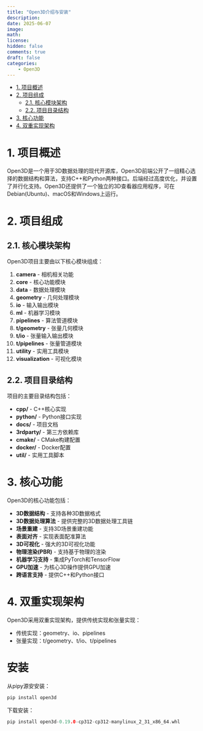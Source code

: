 ```yaml
---
title: "Open3D介绍与安装"
description: 
date: 2025-06-07
image: 
math: 
license: 
hidden: false
comments: true
draft: false
categories:
    - Open3D
---
```



- [1. 项目概述](#1-项目概述)
- [2. 项目组成](#2-项目组成)
  - [2.1. 核心模块架构](#21-核心模块架构)
  - [2.2. 项目目录结构](#22-项目目录结构)
- [3. 核心功能](#3-核心功能)
- [4. 双重实现架构](#4-双重实现架构)


# 1. 项目概述

Open3D是一个用于3D数据处理的现代开源库，Open3D前端公开了一组精心选择的数据结构和算法，支持C++和Python两种接口。后端经过高度优化，并设置了并行化支持。Open3D还提供了一个独立的3D查看器应用程序，可在Debian(Ubuntu)、macOS和Windows上运行。 


# 2. 项目组成

## 2.1. 核心模块架构

Open3D项目主要由以下核心模块组成：

1. **camera** - 相机相关功能
2. **core** - 核心功能模块
3. **data** - 数据处理模块
4. **geometry** - 几何处理模块
5. **io** - 输入输出模块
6. **ml** - 机器学习模块
7. **pipelines** - 算法管道模块
8. **t/geometry** - 张量几何模块
9. **t/io** - 张量输入输出模块
10. **t/pipelines** - 张量管道模块
11. **utility** - 实用工具模块
12. **visualization** - 可视化模块

## 2.2. 项目目录结构

项目的主要目录结构包括： 

- **cpp/** - C++核心实现
- **python/** - Python接口实现
- **docs/** - 项目文档
- **3rdparty/** - 第三方依赖库
- **cmake/** - CMake构建配置
- **docker/** - Docker配置
- **util/** - 实用工具脚本

# 3. 核心功能

Open3D的核心功能包括：

- **3D数据结构** - 支持各种3D数据格式
- **3D数据处理算法** - 提供完整的3D数据处理工具链
- **场景重建** - 支持3D场景重建功能
- **表面对齐** - 实现表面配准算法
- **3D可视化** - 强大的3D可视化功能
- **物理渲染(PBR)** - 支持基于物理的渲染
- **机器学习支持** - 集成PyTorch和TensorFlow
- **GPU加速** - 为核心3D操作提供GPU加速
- **跨语言支持** - 提供C++和Python接口


# 4. 双重实现架构
Open3D采用双重实现架构，提供传统实现和张量实现： 
- 传统实现：geometry、io、pipelines
- 张量实现：t/geometry、t/io、t/pipelines


# 安装
从pipy源安安装：   
```bash
pip install open3d
```
下载安装：  
```cpp
pip install open3d-0.19.0-cp312-cp312-manylinux_2_31_x86_64.whl
```
